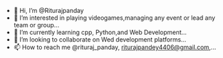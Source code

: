 - 👋 Hi, I’m @Riturajpanday
- 👀 I’m interested in playing videogames,managing any event or lead any team or group...
- 🌱 I’m currently learning cpp, Python,and Web Development...
- 💞️ I’m looking to collaborate on Wed development platforms...
- 📫 How to reach me @rituraj_panday, riturajpandey4406@gmail.com,...

<!---
Riturajpanday/Riturajpanday is a ✨ special ✨ repository because its `README.md` (this file) appears on your GitHub profile.
You can click the Preview link to take a look at your changes.
--->

